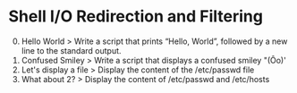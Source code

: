 # Shell I/O Redirection and Filtering
0. Hello World > Write a script that prints “Hello, World”, followed by a new line to the standard output.
1. Confused Smiley > Write a script that displays a confused smiley "(Ôo)'
2. Let's display a file > Display the content of the /etc/passwd file
3. What about 2? > Display the content of /etc/passwd and /etc/hosts
